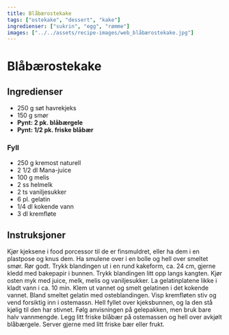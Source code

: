 ```yaml
---
title: Blåbærostekake
tags: ["ostekake", "dessert", "kake"]
ingredienser: ["sukrin", "egg", "rømme"]
images: ["../../assets/recipe-images/web_blåbærostekake.jpg"]
---
```


# Blåbærostekake

## Ingredienser

- 250 g søt havrekjeks
- 150 g smør
- **Pynt: 2 pk. blåbærgele**
- **Pynt: 1/2 pk. friske blåbær**

### Fyll

- 250 g kremost naturell
- 2 1/2 dl Mana-juice
- 100 g melis
- 2 ss helmelk
- 2 ts vaniljesukker
- 6 pl. gelatin
- 1/4 dl kokende vann
- 3 dl kremfløte

## Instruksjoner

Kjør kjeksene i food porcessor til de er finsmuldret, eller ha dem i en plastpose og knus dem. Ha smulene over i en bolle og hell over smeltet smør. Rør godt. Trykk blandingen ut i en rund kakeform, ca. 24 cm, gjerne kledd med bakepapir i bunnen. Trykk blandingen litt opp langs kangten. Kjør osten myk med juice, melk, melis og vaniljesukker. La gelatinplatene likke i kladt vann i ca. 10 min. Klem ut vannet og smelt gelatinen i det kokende vannet. Bland smeltet gelatin med osteblandingen. Visp kremfløten stiv og vend forsiktig inn i ostemassn. Hell fyllet over kjeksbunnen, og la den stå kjølig til den har stivnet. Følg anvisningen på gelepakken, men bruk bare halv vannmengde. Legg litt friske blåbær på ostemassen og hell over avkjølt blåbærgele. Server gjerne med litt friske bær eller frukt.
